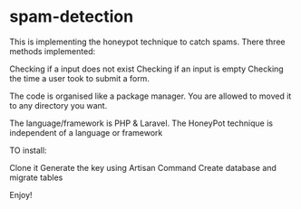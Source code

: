 # spam-detection
 This is implementing the honeypot technique to catch spams. 
 There three methods implemented:
 
 Checking if a input does not exist
 Checking if an input is empty
 Checking the time a user took to submit a form.
 
 
The code is organised like a package manager. 
You are allowed to moved it to any directory you want.  

The language/framework is PHP & Laravel. 
The HoneyPot technique is independent of a language or framework


TO install:

Clone it
Generate the key using Artisan Command
Create database and migrate tables

Enjoy!
